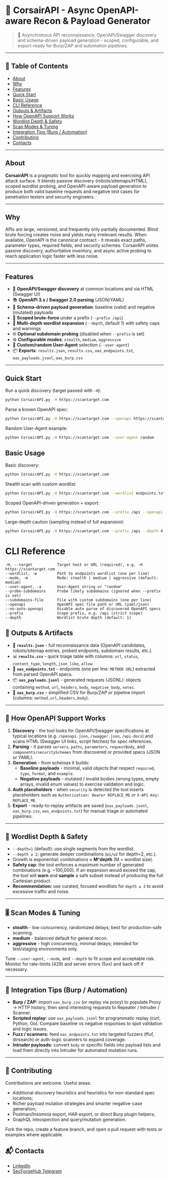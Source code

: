# 🚀 CorsairAPI - Async OpenAPI-aware Recon & Payload Generator

> 🔎 Asynchronous API reconnaissance, OpenAPI/Swagger discovery and schema-driven payload generation - scoped, configurable, and export-ready for Burp/ZAP and automation pipelines.

---

## 📑 Table of Contents

- [About](#about)  
- [Why](#why)  
- [Features](#features)  
- [Quick Start](#quick-start)  
- [Basic Usage](#usage-examples)  
- [CLI Reference](#cli-reference)  
- [Outputs & Artifacts](#outputs--artifacts)  
- [How OpenAPI Support Works](#how-openapi-support-works)  
- [Wordlist Depth & Safety](#wordlist-depth--safety)  
- [Scan Modes & Tuning](#scan-modes--tuning)  
- [Integration Tips (Burp / Automation)](#integration-tips-burp--automation)  
- [Contributing](#contributing)
- [Contacts](#contacts)

---

## About

**CorsairAPI** is a pragmatic tool for quickly mapping and exercising API attack surface. It blends passive discovery (robots/sitemaps/HTML), scoped wordlist probing, and OpenAPI-aware payload generation to produce both valid baseline requests and negative test cases for penetration testers and security engineers.

---

## Why

APIs are large, versioned, and frequently only partially documented. Blind brute forcing creates noise and yields many irrelevant results. When available, OpenAPI is the canonical contract - it reveals exact paths, parameter types, required fields, and security schemes. CorsairAPI unites passive discovery, authoritative inventory, and async active probing to reach application logic faster with less noise.

---

## Features

- 🔎 **OpenAPI/Swagger discovery** at common locations and via HTML (Swagger UI)  
- 📚 **OpenAPI 3.x / Swagger 2.0 parsing** (JSON/YAML)  
- 🧩 **Schema-driven payload generation**: baseline (valid) and negative (mutated) payloads  
- 🎯 **Scoped brute-force** under a prefix (`--prefix /api`)  
- 🔢 **Multi-depth wordlist expansion** (`--depth`, default 1) with safety caps and warnings  
- 🌐 **Optional subdomain probing** (disabled when `--prefix` is set)  
- ⚙️ **Configurable modes**: `stealth`, `medium`, `aggressive`  
- 🧰 **Custom/random User-Agent** selection (`--user-agent`)  
- 📦 **Exports**: `results.json`, `results.csv`, `oas_endpoints.txt`, `oas_payloads.jsonl`, `oas_burp.csv`

---

## Quick Start

Run a quick discovery (target passed with `-H`):

```bash
python CorsairAPI.py -H https://scantarget.com
```
Parse a known OpenAPI spec:

```bash
python CorsairAPI.py -H https://scantarget.com --openapi https://scantarget.com/api/openapi.json
```

Random User-Agent example:

```bash
python CorsairAPI.py -H https://scantarget.com --user-agent random
```

## Basic Usage

Basic discovery:

```bash
python CorsairAPI.py -H https://scantarget.com
```

Stealth scan with custom wordlist:

```bash
python CorsairAPI.py -H https://scantarget.com --wordlist endpoints.txt --mode stealth
```

Scoped OpenAPI-driven generation + export:

```bash
python CorsairAPI.py -H https://scantarget.com --prefix /api --openapi openapi.yaml
```

Large-depth caution (sampling instead of full expansion):

```bash
python CorsairAPI.py -H https://scantarget.com --prefix /api --depth 4
```

# CLI Reference

```text
-H, --target           Target host or URL (required), e.g. -H https://scantarget.com
--wordlist, -w         Path to endpoints wordlist (one per line)
--mode, -m             Mode: stealth | medium | aggressive (default: medium)
--user-agent, -a       User-Agent string or "random"
--probe-subdomains     Probe likely subdomains (ignored when --prefix is set)
--subdomains-file      File with custom subdomains (one per line)
--openapi              OpenAPI spec file path or URL (yaml/json)
--no-auto-openapi      Disable auto parse of discovered OpenAPI specs
--prefix               Scope prefix, e.g. /api (strict scope)
--depth                Wordlist brute depth (default: 1)
```
## 📂 Outputs & Artifacts

- 📝 **`results.json`** - full reconnaissance data (OpenAPI candidates, robots/sitemap entries, probed endpoints, subdomain results, etc.).  
- 📊 **`results.csv`** - quick triage table with columns: `url`, `status`, `content_type`, `length`, `json_like`, `allow`.  
- 📄 **`oas_endpoints.txt`** - endpoints (one per line: `METHOD URL`) extracted from parsed OpenAPI specs.  
- 📦 **`oas_payloads.jsonl`** - generated requests (JSONL): objects containing `method`, `url`, `headers`, `body`, `negative_body`, `notes`.  
- 📑 **`oas_burp.csv`** - simplified CSV for Burp/ZAP or pipeline import (columns: `method,url,headers,body`).

---

## 📜 How OpenAPI Support Works

1. **Discovery** - the tool looks for OpenAPI/Swagger specifications at typical locations (e.g. `/openapi.json`, `/swagger.json`, `/api-docs`) and scans HTML (Swagger UI links, script fetches) for spec references.  
2. **Parsing** - it parses `servers`, `paths`, `parameters`, `requestBody`, and `components/securitySchemes` from discovered or provided specs (JSON or YAML).  
3. **Generation** - from schemas it builds:
   - **Baseline payloads** - minimal, valid objects that respect `required`, `type`, `format`, and `example`.  
   - **Negative payloads** - mutated / invalid bodies (wrong types, empty arrays, invalid enum values) to exercise validation and logic.  
4. **Auth placeholders** - when `security` is detected the tool inserts placeholders such as `Authorization: Bearer REPLACE_ME` or `X-API-Key: REPLACE_ME`.  
5. **Export** - ready-to-replay artifacts are saved (`oas_payloads.jsonl`, `oas_burp.csv`, `oas_endpoints.txt`) for manual triage or automated pipelines.

---

## 🔢 Wordlist Depth & Safety

- `--depth=1` (default): use single segments from the wordlist.  
- `--depth ≥ 2`: generate deeper combinations (`w1/w2` for depth=2, etc.).  
- Growth is exponential: combinations ≈ **M^depth** (M = wordlist size).  
- **Safety cap**: the tool enforces a maximum number of generated combinations (e.g. ~100,000). If an expansion would exceed the cap, the tool will **warn** and **sample** a safe subset instead of producing the full Cartesian product.  
- **Recommendation:** use curated, focused wordlists for `depth ≥ 3` to avoid excessive traffic and noise.

---

## 🎚 Scan Modes & Tuning

- **stealth** - low concurrency, randomized delays; best for production-safe scanning.  
- **medium** - balanced default for general recon.  
- **aggressive** - high concurrency, minimal delays; intended for test/staging environments only.  

Tune `--user-agent`, `--mode`, and `--depth` to fit scope and acceptable risk. Monitor for rate-limits (429) and server errors (5xx) and back off if necessary.

---

## 🔗 Integration Tips (Burp / Automation)

- **Burp / ZAP:** import `oas_burp.csv` (or replay via proxy) to populate Proxy → HTTP history, then send interesting requests to Repeater / Intruder / Scanner.  
- **Scripted replay:** use `oas_payloads.jsonl` for programmatic replay (curl, Python, Go). Compare baseline vs negative responses to spot validation and logic issues.  
- **Fuzz / scanners:** feed `oas_endpoints.txt` into targeted fuzzers (ffuf, dirsearch) or auth-logic scanners to expand coverage.  
- **Intruder payloads:** convert `body` or specific fields into payload lists and load them directly into Intruder for automated mutation runs.

---

## 🤝 Contributing

Contributions are welcome. Useful areas:
- Additional discovery heuristics and heuristics for non-standard spec locations; 
- Richer payload mutation strategies and smarter negative-case generation;
- Postman/Insomnia export, HAR export, or direct Burp plugin helpers;
- GraphQL introspection and query/mutation generation.

Fork the repo, create a feature branch, and open a pull request with tests or examples where applicable.

## 📬 Contacts

- [LinkedIn](https://www.linkedin.com/in/yurii-tsarienko-a1453aa4)
- [SecForgeHub Telegram](https://t.me/SecForgeHub)

